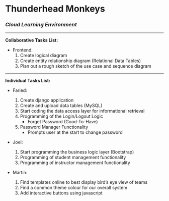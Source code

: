 # Thunderhead Monkeys
### _**Cloud Learning Environment**_

--------------------------------------------------------------------------------

**Collaborative Tasks List:**
* Frontend:
    1. Create logical diagram
    2. Create entity relationship diagram (Relational Data Tables)
    3. Plan out a rough sketch of the use case and sequence diagram

--------------------------------------------------------------------------------

**Individual Tasks List:**
* Faried:
    1. Create django application
    2. Create and upload data tables (MySQL)
    3. Start coding the data access layer for informational retrieval
    4. Programming of the Login/Logout Logic
        * Forget Password (Good-To-Have)
    5. Password Manager Functionality
        * Prompts user at the start to change password

* Joel:
    1. Start programming the business logic layer (Bootstrap)
    2. Programming of student management functionality
    3. Programming of instructor management functionality

* Martin:
    1. Find templates online to best display bird’s eye view of teams
    2. Find a common theme colour for our overall system
    3. Add interactive buttons using javascript

